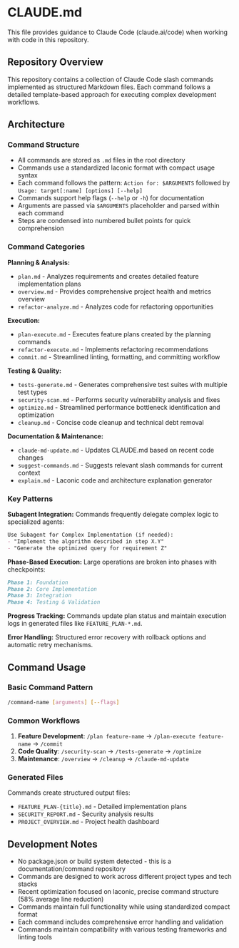 # CLAUDE.md

This file provides guidance to Claude Code (claude.ai/code) when working with code in this repository.

## Repository Overview

This repository contains a collection of Claude Code slash commands implemented as structured Markdown files. Each command follows a detailed template-based approach for executing complex development workflows.

## Architecture

### Command Structure
- All commands are stored as `.md` files in the root directory
- Commands use a standardized laconic format with compact usage syntax
- Each command follows the pattern: `Action for: $ARGUMENTS` followed by `Usage: target[:name] [options] [--help]`
- Commands support help flags (`--help` or `-h`) for documentation
- Arguments are passed via `$ARGUMENTS` placeholder and parsed within each command
- Steps are condensed into numbered bullet points for quick comprehension

### Command Categories

**Planning & Analysis:**
- `plan.md` - Analyzes requirements and creates detailed feature implementation plans
- `overview.md` - Provides comprehensive project health and metrics overview
- `refactor-analyze.md` - Analyzes code for refactoring opportunities

**Execution:**
- `plan-execute.md` - Executes feature plans created by the planning commands
- `refactor-execute.md` - Implements refactoring recommendations
- `commit.md` - Streamlined linting, formatting, and committing workflow

**Testing & Quality:**
- `tests-generate.md` - Generates comprehensive test suites with multiple test types
- `security-scan.md` - Performs security vulnerability analysis and fixes
- `optimize.md` - Streamlined performance bottleneck identification and optimization
- `cleanup.md` - Concise code cleanup and technical debt removal

**Documentation & Maintenance:**
- `claude-md-update.md` - Updates CLAUDE.md based on recent code changes
- `suggest-commands.md` - Suggests relevant slash commands for current context
- `explain.md` - Laconic code and architecture explanation generator

### Key Patterns

**Subagent Integration:** Commands frequently delegate complex logic to specialized agents:
```markdown
Use Subagent for Complex Implementation (if needed):
- "Implement the algorithm described in step X.Y"
- "Generate the optimized query for requirement Z"
```

**Phase-Based Execution:** Large operations are broken into phases with checkpoints:
```markdown
Phase 1: Foundation
Phase 2: Core Implementation  
Phase 3: Integration
Phase 4: Testing & Validation
```

**Progress Tracking:** Commands update plan status and maintain execution logs in generated files like `FEATURE_PLAN-*.md`.

**Error Handling:** Structured error recovery with rollback options and automatic retry mechanisms.

## Command Usage

### Basic Command Pattern
```bash
/command-name [arguments] [--flags]
```

### Common Workflows
1. **Feature Development**: `/plan feature-name` → `/plan-execute feature-name` → `/commit`
2. **Code Quality**: `/security-scan` → `/tests-generate` → `/optimize`  
3. **Maintenance**: `/overview` → `/cleanup` → `/claude-md-update`

### Generated Files
Commands create structured output files:
- `FEATURE_PLAN-{title}.md` - Detailed implementation plans
- `SECURITY_REPORT.md` - Security analysis results
- `PROJECT_OVERVIEW.md` - Project health dashboard

## Development Notes

- No package.json or build system detected - this is a documentation/command repository
- Commands are designed to work across different project types and tech stacks
- Recent optimization focused on laconic, precise command structure (58% average line reduction)
- Commands maintain full functionality while using standardized compact format
- Each command includes comprehensive error handling and validation
- Commands maintain compatibility with various testing frameworks and linting tools